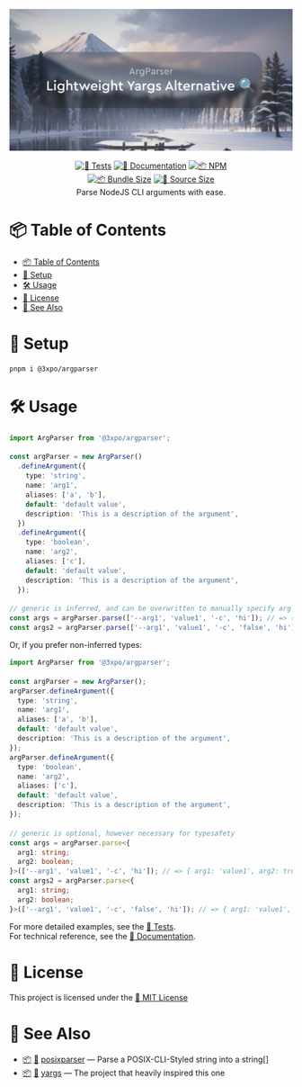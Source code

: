 <div align="center">

![ArgParser 🔍](https://github.com/Exponential-Workload/argparser/blob/master/social.png?raw=true)

[![🧪 Tests](https://img.shields.io/github/actions/workflow/status/Exponential-Workload/argparser/test.yml?branch=master&label=🧪%20Tests)](https://github.com/Exponential-Workload/argparser/actions/workflows/test.yml)
[![📝 Documentation](https://img.shields.io/badge/📝-Docs-blue)](https://gh.expo.moe/argparser)
[![📦 NPM](https://img.shields.io/npm/v/%403xpo/argparser?label=📦%20NPM)](https://npmjs.com/package/@3xpo/argparser)
<br/>
[![📦 Bundle Size](https://img.shields.io/bundlephobia/min/%403xpo/argparser?label=📦%20Bundle%20Size)](https://bundlephobia.com/package/@3xpo/argparser)
[![📁 Source Size](https://img.shields.io/github/languages/code-size/Exponential-Workload/argparser?label=📁%20Source%20Size)](https://github.com/Exponential-Workload/argparser)<br/>
Parse NodeJS CLI arguments with ease.

</div>

# 📦 Table of Contents

- [📦 Table of Contents](#-table-of-contents)
- [🚀 Setup](#-setup)
- [🛠️ Usage](#️-usage)
- [📜 License](#-license)
- [🔗 See Also](#-see-also)

# 🚀 Setup

```sh
pnpm i @3xpo/argparser
```

# 🛠️ Usage

```ts
import ArgParser from '@3xpo/argparser';

const argParser = new ArgParser()
  .defineArgument({
    type: 'string',
    name: 'arg1',
    aliases: ['a', 'b'],
    default: 'default value',
    description: 'This is a description of the argument',
  })
  .defineArgument({
    type: 'boolean',
    name: 'arg2',
    aliases: ['c'],
    default: 'default value',
    description: 'This is a description of the argument',
  });

// generic is inferred, and can be overwritten to manually specify arg types
const args = argParser.parse(['--arg1', 'value1', '-c', 'hi']); // => { arg1: 'value1', arg2: true, _: ['hi'] }
const args2 = argParser.parse(['--arg1', 'value1', '-c', 'false', 'hi']); // => { arg1: 'value1', arg2: false, _: ['hi'] }
```

Or, if you prefer non-inferred types:

```ts
import ArgParser from '@3xpo/argparser';

const argParser = new ArgParser();
argParser.defineArgument({
  type: 'string',
  name: 'arg1',
  aliases: ['a', 'b'],
  default: 'default value',
  description: 'This is a description of the argument',
});
argParser.defineArgument({
  type: 'boolean',
  name: 'arg2',
  aliases: ['c'],
  default: 'default value',
  description: 'This is a description of the argument',
});

// generic is optional, however necessary for typesafety
const args = argParser.parse<{
  arg1: string;
  arg2: boolean;
}>(['--arg1', 'value1', '-c', 'hi']); // => { arg1: 'value1', arg2: true, _: ['hi'] }
const args2 = argParser.parse<{
  arg1: string;
  arg2: boolean;
}>(['--arg1', 'value1', '-c', 'false', 'hi']); // => { arg1: 'value1', arg2: false, _: ['hi'] }
```

For more detailed examples, see the [🧪 Tests](https://github.com/Exponential-Workload/argparser/blob/master/src/main.test.ts).<br/>
For technical reference, see the [📝 Documentation](https://gh.expo.moe/argparser).

# 📜 License

This project is licensed under the [📄 MIT License](https://gh.expo.moe/argparser/LICENSE.txt)

# 🔗 See Also

- [📦](https://npm.im/posixparser) [📁](https://github.com/Exponential-Workload/posixparser) [posixparser](https://gh.expo.moe/posixparser/) — Parse a POSIX-CLI-Styled string into a string[]
- [📦](https://npm.im/yargs) [📁](https://github.dev/yargs/yargs/) [yargs](https://yargs.js.org/) — The project that heavily inspired this one
